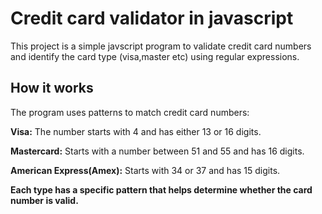 # Credit card validator in javascript

This project is a simple javscript program to validate credit card numbers and identify the card type (visa,master etc) using regular expressions.

## How it works

The program uses patterns to match credit card numbers:

**Visa:**  The number starts with 4 and has either 13 or 16 digits.

**Mastercard:**  Starts with a number between 51 and 55 and has 16 digits.

**American Express(Amex):**  Starts with 34 or 37 and has 15 digits.

**Each type has a specific pattern that helps determine whether the card number is valid.**

